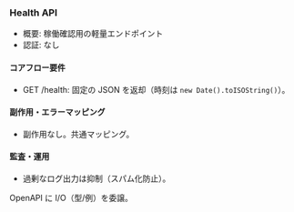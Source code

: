 ### Health API

- 概要: 稼働確認用の軽量エンドポイント
- 認証: なし

#### コアフロー要件
- GET /health: 固定の JSON を返却（時刻は `new Date().toISOString()`）。

#### 副作用・エラーマッピング
- 副作用なし。共通マッピング。

#### 監査・運用
- 過剰なログ出力は抑制（スパム化防止）。

OpenAPI に I/O（型/例）を委譲。


